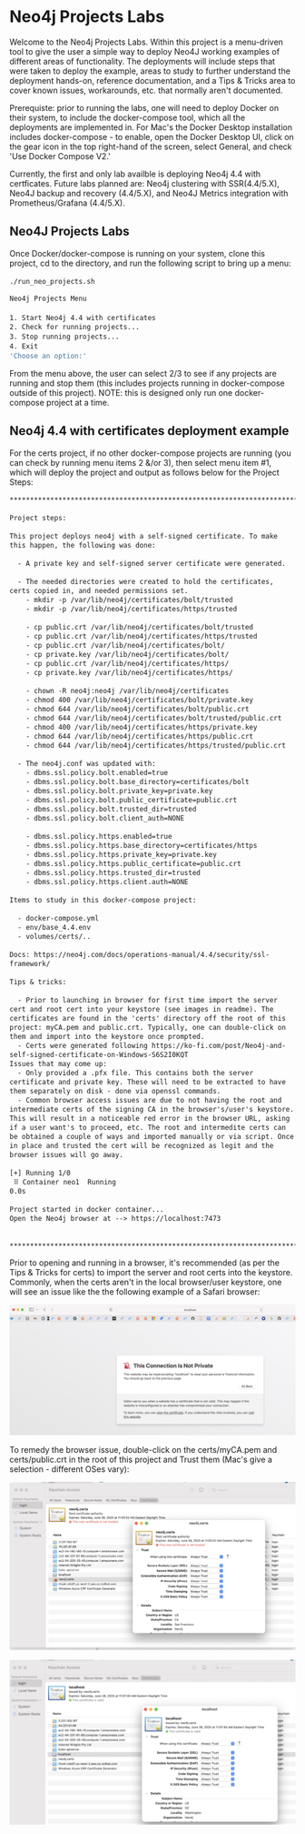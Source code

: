 # Neo4j Projects Labs

Welcome to the Neo4j Projects Labs. Within this project is a menu-driven tool to give the user a simple way to deploy Neo4J working examples of different areas of functionality. The deployments will include steps that were taken to deploy the example, areas to study to further understand the deployment hands-on, reference documentation, and a Tips & Tricks area to cover known issues, workarounds, etc. that normally aren't documented.

Prerequiste: prior to running the labs, one will need to deploy Docker on their system, to include the docker-compose tool, which all the deployments are implemented in. For Mac's the Docker Desktop installation includes docker-compose - to enable, open the Docker Desktop UI, click on the gear icon in the top right-hand of the screen, select General, and check 'Use Docker Compose V2.'

Currently, the first and only lab availble is deploying Neo4j 4.4 with certficates. Future labs planned are: Neo4j clustering with SSR(4.4/5.X), Neo4J backup and recovery (4.4/5.X), and Neo4J Metrics integration with Prometheus/Grafana (4.4/5.X).

## Neo4J Projects Labs

Once Docker/docker-compose is running on your system, clone this project, cd to the directory, and run the following script to bring up a menu:

```./run_neo_projects.sh```

```bash
Neo4j Projects Menu

1. Start Neo4j 4.4 with certificates
2. Check for running projects...
3. Stop running projects...
4. Exit
'Choose an option:' 
```

From the menu above, the user can select 2/3 to see if any projects are running and stop them (this includes projects running in docker-compose outside of this project). NOTE: this is designed only run one docker-compose project at a time.


## Neo4j 4.4 with certificates deployment example

For the certs project, if no other docker-compose projects are running (you can check by running menu items 2 &/or 3), then select menu item #1, which will deploy the project and output as follows below for the Project Steps:

```
*********************************************************************************************************

Project steps:

This project deploys neo4j with a self-signed certificate. To make this happen, the following was done:

  - A private key and self-signed server certificate were generated.

  - The needed directories were created to hold the certificates, certs copied in, and needed permissions set.
    - mkdir -p /var/lib/neo4j/certificates/bolt/trusted
    - mkdir -p /var/lib/neo4j/certificates/https/trusted

    - cp public.crt /var/lib/neo4j/certificates/bolt/trusted
    - cp public.crt /var/lib/neo4j/certificates/https/trusted
    - cp public.crt /var/lib/neo4j/certificates/bolt/
    - cp private.key /var/lib/neo4j/certificates/bolt/
    - cp public.crt /var/lib/neo4j/certificates/https/
    - cp private.key /var/lib/neo4j/certificates/https/

    - chown -R neo4j:neo4j /var/lib/neo4j/certificates
    - chmod 400 /var/lib/neo4j/certificates/bolt/private.key
    - chmod 644 /var/lib/neo4j/certificates/bolt/public.crt
    - chmod 644 /var/lib/neo4j/certificates/bolt/trusted/public.crt
    - chmod 400 /var/lib/neo4j/certificates/https/private.key
    - chmod 644 /var/lib/neo4j/certificates/https/public.crt
    - chmod 644 /var/lib/neo4j/certificates/https/trusted/public.crt

  - The neo4j.conf was updated with:
    - dbms.ssl.policy.bolt.enabled=true
    - dbms.ssl.policy.bolt.base_directory=certificates/bolt
    - dbms.ssl.policy.bolt.private_key=private.key
    - dbms.ssl.policy.bolt.public_certificate=public.crt
    - dbms.ssl.policy.bolt.trusted_dir=trusted
    - dbms.ssl.policy.bolt.client_auth=NONE

    - dbms.ssl.policy.https.enabled=true
    - dbms.ssl.policy.https.base_directory=certificates/https
    - dbms.ssl.policy.https.private_key=private.key
    - dbms.ssl.policy.https.public_certificate=public.crt
    - dbms.ssl.policy.https.trusted_dir=trusted
    - dbms.ssl.policy.https.client.auth=NONE

Items to study in this docker-compose project:

  - docker-compose.yml
  - env/base_4.4.env
  - volumes/certs/..

Docs: https://neo4j.com/docs/operations-manual/4.4/security/ssl-framework/

Tips & tricks:

  - Prior to launching in browser for first time import the server cert and root cert into your keystore (see images in readme). The certificates are found in the 'certs' directory off the root of this project: myCA.pem and public.crt. Typically, one can double-click on them and import into the keystore once prompted.
  - Certs were generated following https://ko-fi.com/post/Neo4j-and-self-signed-certificate-on-Windows-S6S2I0KQT
Issues that may come up:
  - Only provided a .pfx file. This contains both the server certificate and private key. These will need to be extracted to have them separately on disk - done via openssl commands.
  - Common browser access issues are due to not having the root and intermediate certs of the signing CA in the browser's/user's keystore. This will result in a noticeable red error in the browser URL, asking if a user want's to proceed, etc. The root and intermedite certs can be obtained a couple of ways and imported manually or via script. Once in place and trusted the cert will be recognized as legit and the browser issues will go away.

[+] Running 1/0
 ⠿ Container neo1  Running                                                                                           0.0s

Project started in docker container...
Open the Neo4j browser at --> https://localhost:7473


*********************************************************************************************************

```

Prior to opening and running in a browser, it's recommended (as per the Tips & Tricks for certs) to import the server and root certs into the keystore. Commonly, when the certs aren't in the local browser/user keystore, one will see an issue like the the following example of a Safari browser:

![image](docs/images/invalid_cert_browser.jpg)

To remedy the browser issue, double-click on the certs/myCA.pem and certs/public.crt in the root of this project and Trust them (Mac's give a selection - different OSes vary):

![image](docs/images/trust_ca_cert.jpg)

![image](docs/images/trust_server_cert.jpg)
